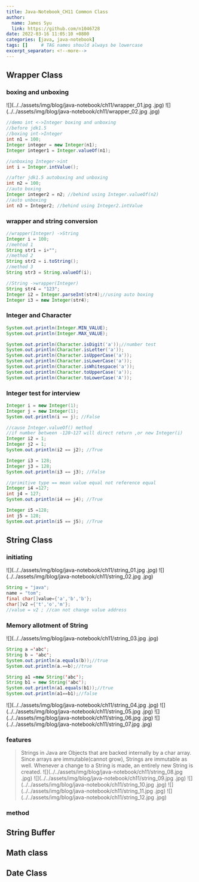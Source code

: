 ```yaml
---
title: Java-Notebook_CH11 Common Class
author:
  name: James Syu
  link: https://github.com/n1046728
date: 2022-03-16 11:05:10 +0800
categories: [java, java-notebook]
tags: []     # TAG names should always be lowercase
excerpt_separator: <!--more-->
---
```

<!--more-->
## Wrapper Class
### boxing and unboxing
![](../../assets/img/blog/java-notebook/ch11/wrapper_01.jpg
.jpg)
![](../../assets/img/blog/java-notebook/ch11/wrapper_02.jpg
.jpg)
```java
//demo int <->Integer boxing and unboxing
//before jdk1.5 
//boxing int->Integer
int n1 = 100;
Integer integer = new Integer(n1);
Integer integer1 = Integer.valueOf(n1);

//unboxing Integer->int
int i = Integer.intValue();

//after jdk1.5 autoboxing and unboxing
int n2 = 100;
//auto boxing
Integer integer2 = n2; //behind using Integer.valueOf(n2)
//auto unboxing
int n3 = Integer2; //behind using Integer2.intValue 
```
### wrapper and string conversion
```java
//wrapper(Integer) ->String
Integer i = 100;
//mehtod 1
String str1 = i+"";
//method 2
String str2 = i.toString();
//method 3
String str3 = String.valueOf(i);

//String ->wrapper(Integer)
String str4 = "123";
Integer i2 = Integer.parseInt(str4);//using auto boxing
Integer i3 = new Integer(str4);
```
### Integer and Character
```java
System.out.println(Integer.MIN_VALUE); 
System.out.println(Integer.MAX_VALUE);

System.out.println(Character.isDigit('a'));//number test
System.out.println(Character.isLetter('a'));
System.out.println(Character.isUpperCase('a'));
System.out.println(Character.isLowerCase('a'));
System.out.println(Character.isWhitespace('a'));
System.out.println(Character.toUpperCase('a'));
System.out.println(Character.toLowerCase('A'));
```
### Integer test for interview
```java
Integer i = new Integer(1);
Integer j = new Integer(1);
System.out.println(i == j); //False

//cause Integer.valueOf() method 
//if number between -128~127 will direct return ,or new Integer(i)
Integer i2 = 1;
Integer j2 = 1;
System.out.println(i2 == j2); //True

Integer i3 = 128;
Integer j3 = 128;
System.out.println(i3 == j3); //False

//primitive type == mean value equal not reference equal
Integer i4 =127;
int j4 = 127;
System.out.println(i4 == j4); //True

Integer i5 =128;
int j5 = 128;
System.out.println(i5 == j5); //True
```

## String Class
### initiating
![](../../assets/img/blog/java-notebook/ch11/string_01.jpg
.jpg)
![](../../assets/img/blog/java-notebook/ch11/string_02.jpg
.jpg)
```java
String = "java";
name = "tom";
final char[]value={'a','b','b'};
char[]v2 ={'t','o','m'};
//value = v2 ; //can not change value address
```
### Memory allotment of String
![](../../assets/img/blog/java-notebook/ch11/string_03.jpg
.jpg)
```java
String a ='abc';
String b = 'abc';
System.out.println(a.equals(b));//true
System.out.println(a.==b);//true

String a1 =new String('abc');
String b1 = new String('abc');
System.out.println(a1.equals(b1));//true
System.out.println(a1==b1);//false
```
![](../../assets/img/blog/java-notebook/ch11/string_04.jpg
.jpg)
![](../../assets/img/blog/java-notebook/ch11/string_05.jpg
.jpg)
![](../../assets/img/blog/java-notebook/ch11/string_06.jpg
.jpg)
![](../../assets/img/blog/java-notebook/ch11/string_07.jpg
.jpg)

### features
>Strings in Java are Objects that are backed internally by a char array. Since arrays are immutable(cannot grow), Strings are immutable as well. Whenever a change to a String is made, an entirely new String is created. 
![](../../assets/img/blog/java-notebook/ch11/string_08.jpg
.jpg)
![](../../assets/img/blog/java-notebook/ch11/string_09.jpg
.jpg)
![](../../assets/img/blog/java-notebook/ch11/string_10.jpg
.jpg)
![](../../assets/img/blog/java-notebook/ch11/string_11.jpg
.jpg)
![](../../assets/img/blog/java-notebook/ch11/string_12.jpg
.jpg)

### method

## String Buffer

## Math class

## Date Class
